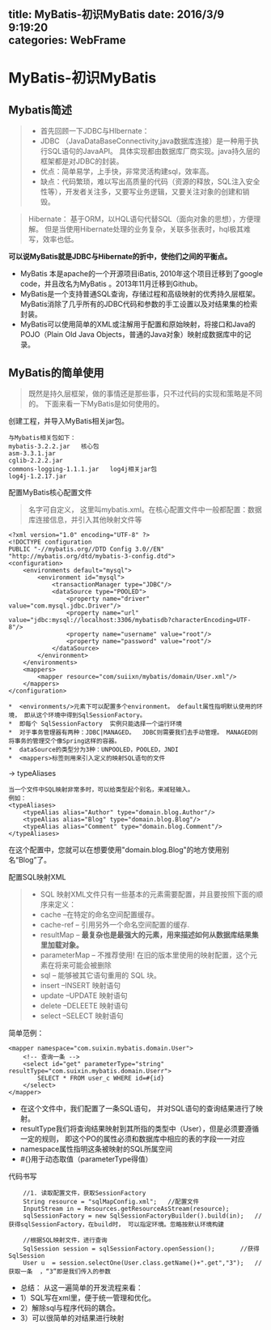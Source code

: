 title: MyBatis-初识MyBatis
date: 2016/3/9 9:19:20  
categories: WebFrame
---

# MyBatis-初识MyBatis #

## Mybatis简述 ##
> - 首先回顾一下JDBC与HIbernate：
> - JDBC （JavaDataBaseConnectivity,java数据库连接）是一种用于执行SQL语句的JavaAPI。
> 具体实现都由数据库厂商实现。java持久层的框架都是对JDBC的封装。
> - 优点：简单易学，上手快，非常灵活构建sql，效率高。
> - 缺点：代码繁琐，难以写出高质量的代码（资源的释放，SQL注入安全性等），开发者关注多，又要写业务逻辑，又要关注对象的创建和销毁。

> Hibernate：
> 基于ORM，以HQL语句代替SQL（面向对象的思想），方便理解。
> 但是当使用Hibernate处理的业务复杂，关联多张表时，hql极其难写，效率也低。

**可以说MyBatis就是JDBC与Hibernate的折中，使他们之间的平衡点。**


- MyBatis 本是apache的一个开源项目iBatis, 2010年这个项目迁移到了google code，并且改名为MyBatis 。2013年11月迁移到Github。
- MyBatis是一个支持普通SQL查询，存储过程和高级映射的优秀持久层框架。MyBatis消除了几乎所有的JDBC代码和参数的手工设置以及对结果集的检索封装。
- MyBatis可以使用简单的XML或注解用于配置和原始映射，将接口和Java的POJO（Plain Old Java Objects，普通的Java对象）映射成数据库中的记录。

## MyBatis的简单使用 ##
> 既然是持久层框架，做的事情还是那些事，只不过代码的实现和策略是不同的。
> 下面来看一下MyBatis是如何使用的。

创建工程，并导入MyBatis相关jar包。

    与Mybatis相关包如下：
	mybatis-3.2.2.jar   核心包
	asm-3.3.1.jar       
	cglib-2.2.2.jar
	commons-logging-1.1.1.jar   log4j相关jar包
	log4j-1.2.17.jar


配置MyBatis核心配置文件

> 名字可自定义， 这里叫mybatis.xml。在核心配置文件中一般都配置：数据库连接信息，并引入其他映射文件等
> 
	<?xml version="1.0" encoding="UTF-8" ?>
	<!DOCTYPE configuration
	PUBLIC "-//mybatis.org//DTD Config 3.0//EN"
	"http://mybatis.org/dtd/mybatis-3-config.dtd">
	<configuration>
	    <environments default="mysql">
	        <environment id="mysql">
	            <transactionManager type="JDBC"/>
	            <dataSource type="POOLED">
	                <property name="driver" value="com.mysql.jdbc.Driver"/>
	                <property name="url" value="jdbc:mysql://localhost:3306/mybatisdb?characterEncoding=UTF-8"/>
	                <property name="username" value="root"/>
	                <property name="password" value="root"/>
	            </dataSource>
	        </environment>
	    </environments>
	    <mappers>
	        <mapper resource="com/suiixn/mybatis/domain/User.xml"/>
	    </mappers>
	</configuration>
	
	*  <environments/>元素下可以配置多个environment。 default属性指明默认使用的环境， 即从这个环境中得到SqlSessionFactory。
	*  即每个 SqlSessionFactory  实例只能选择一个运行环境
	*  对于事务管理器有两种：JDBC|MANAGED。  JDBC则需要我们去手动管理。 MANAGED则将事务的管理交个像Spring这样的容器。
	*  dataSource的类型分为3种：UNPOOLED，POOLED，JNDI
	*  <mappers>标签则用来引入定义的映射SQL语句的文件

->  typeAliases 

	当一个文件中SQL映射非常多时，可以给类型起个别名，来减轻输入。
	例如：
	<typeAliases>
		<typeAlias alias="Author" type="domain.blog.Author"/>
		<typeAlias alias="Blog" type="domain.blog.Blog"/>
		<typeAlias alias="Comment" type="domain.blog.Comment"/>
	</typeAliases>

在这个配置中，您就可以在想要使用"domain.blog.Blog"的地方使用别名“Blog”了。


配置SQL映射XML 
> - SQL 映射XML文件只有一些基本的元素需要配置，并且要按照下面的顺序来定义：
> - cache –在特定的命名空间配置缓存。
> - cache-ref – 引用另外一个命名空间配置的缓存.
> - resultMap – **最复杂也是最强大的元素，用来描述如何从数据库结果集里加载对象。**
> - parameterMap – 不推荐使用! 在旧的版本里使用的映射配置，这个元素在将来可能会被删除
> - sql – 能够被其它语句重用的 SQL 块。
> - insert –INSERT 映射语句
> - update –UPDATE 映射语句
> - delete –DELEETE 映射语句
> - select –SELECT 映射语句

简单范例：

	<mapper namespace="com.suixin.mybatis.domain.User">
		<!-- 查询一条 -->
		<select id="get" parameterType="string" resultType="com.suixin.mybatis.domain.Userr">
			SELECT * FROM user_c WHERE id=#{id}
		</select>
	</mapper>

* 在这个文件中，我们配置了一条SQL语句， 并对SQL语句的查询结果进行了映射。
* resultType我们将查询结果映射到其所指的类型中（User），但是必须要遵循一定的规则， 即这个PO的属性必须和数据库中相应的表的字段一一对应
* namespace属性指明这条被映射的SQL所属空间
* #{}用于动态取值（parameterType得值）

代码书写

		//1. 读取配置文件，获取SessionFactory
		String resource = "sqlMapConfig.xml";	//配置文件
		InputStream in = Resources.getResourceAsStream(resource);
		sqlSessionFactory = new SqlSessionFactoryBuilder().build(in);	//获得sqlSessionFactory，在build时， 可以指定环境。忽略按默认环境构建
		
	    //根据SQL映射文件，进行查询
		SqlSession session = sqlSessionFactory.openSession();		//获得SqlSession
		User u  = session.selectOne(User.class.getName()+".get","3");	//获取一条  ，“3”即是我们传入的参数



- 总结：
从这一遍简单的开发流程来看：
- 1）SQL写在xml里，便于统一管理和优化。
- 2）解除sql与程序代码的耦合。
- 3）可以很简单的对结果进行映射




















